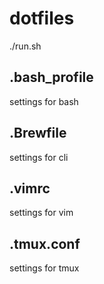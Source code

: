 # dotfiles

./run.sh

## .bash_profile

settings for bash

## .Brewfile

settings for cli

## .vimrc

settings for vim

## .tmux.conf

settings for tmux
